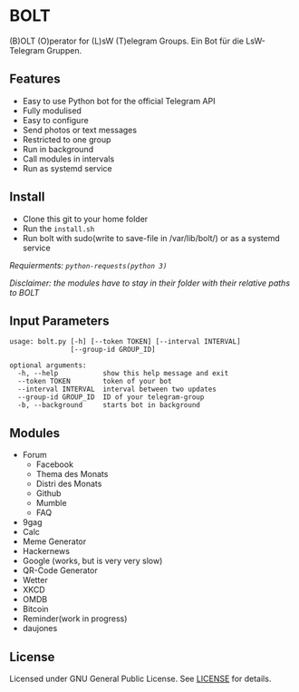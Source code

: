 # BOLT
(B)OLT (O)perator for (L)sW (T)elegram Groups. Ein Bot für die LsW-Telegram Gruppen.


Features
--------

- Easy to use Python bot for the official Telegram API
- Fully modulised
- Easy to configure
- Send photos or text messages
- Restricted to one group
- Run in background
- Call modules in intervals
- Run as systemd service


Install
-------

- Clone this git to your home folder
- Run the `install.sh`
- Run bolt with sudo(write to save-file in /var/lib/bolt/) or as a systemd service

*Requierments: `python-requests(python 3)`*

*Disclaimer: the modules have to stay in their folder with their relative paths to BOLT*


Input Parameters
----------------

```
usage: bolt.py [-h] [--token TOKEN] [--interval INTERVAL]
               [--group-id GROUP_ID]

optional arguments:
  -h, --help           show this help message and exit
  --token TOKEN        token of your bot
  --interval INTERVAL  interval between two updates
  --group-id GROUP_ID  ID of your telegram-group
  -b, --background     starts bot in background
```


Modules
-------

- Forum
    - Facebook
    - Thema des Monats
    - Distri des Monats
    - Github
    - Mumble
    - FAQ
- 9gag
- Calc
- Meme Generator
- Hackernews
- Google (works, but is very very slow)
- QR-Code Generator
- Wetter
- XKCD
- OMDB
- Bitcoin
- Reminder(work in progress)
- daujones


License
-------

Licensed under GNU General Public License.
See [LICENSE](./LICENSE) for details.

